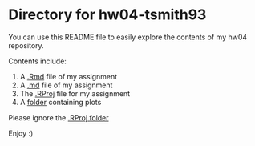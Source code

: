 # Directory for hw04-tsmith93 

You can use this README file to easily explore the contents of my hw04 repository.

Contents include: 
1. A [.Rmd](https://github.com/STAT545-UBC-students/hw04-tsmith93/blob/master/hw04-tsmith93.Rmd) file of my assignment
2. A [.md](https://github.com/STAT545-UBC-students/hw04-tsmith93/blob/master/hw04-tsmith93.md) file of my assignment
3. The [.RProj](https://github.com/STAT545-UBC-students/hw04-tsmith93/blob/master/hw04-tsmith93.Rproj) file for my assignment
4. A [folder](https://github.com/STAT545-UBC-students/hw04-tsmith93/tree/master/hw04-tsmith93_files/figure-markdown_github) containing plots 

Please ignore the [.RProj folder](https://github.com/STAT545-UBC-students/hw04-tsmith93/tree/master/.Rproj.user)

Enjoy :)
